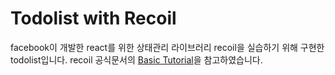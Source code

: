 # Todolist with Recoil
facebook이 개발한 react를 위한 상태관리 라이브러리 recoil을 실습하기 위해 구현한 todolist입니다.
recoil 공식문서의 [Basic Tutorial](https://recoiljs.org/ko/docs/basic-tutorial/intro)을 참고하였습니다.